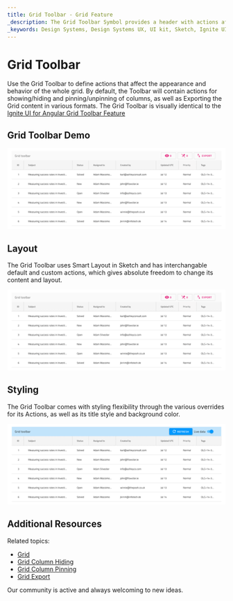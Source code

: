 ```yaml
---
title: Grid Toolbar - Grid Feature
_description: The Grid Toolbar Symbol provides a header with actions affecting the whole Grid.
_keywords: Design Systems, Design Systems UX, UI kit, Sketch, Ignite UI for Angular, Sketch to Angular, Sketch to Angular, Angular, Angular Design System, Export code from Sketch, Design Kits for Angular, Sketch HTML, Sketch to HTML, Sketch UI kits
---
```


# Grid Toolbar

Use the Grid Toolbar to define actions that affect the appearance and behavior of the whole grid. By default, the Toolbar will contain actions for showing/hiding and pinning/unpinning of columns, as well as Exporting the Grid content in various formats. The Grid Toolbar is visually identical to the [Ignite UI for Angular Grid Toolbar Feature](https://www.infragistics.com/products/ignite-ui-angular/angular/components/grid/toolbar.html)

## Grid Toolbar Demo

<img class="responsive-img" src="../images/grid_toolbar_demo.png" srcset="../images/grid_toolbar_demo@2x.png 2x" />

## Layout

The Grid Toolbar uses Smart Layout in Sketch and has interchangable default and custom actions, which gives absolute freedom to change its content and layout.

<img class="responsive-img" src="../images/grid_toolbar_demo.png" srcset="../images/grid_toolbar_demo@2x.png 2x" />

## Styling

The Grid Toolbar comes with styling flexibility through the various overrides for its Actions, as well as its title style and background color.

<img class="responsive-img" src="../images/grid_toolbar_styling.png" srcset="../images/grid_toolbar_styling@2x.png 2x" />

## Additional Resources

Related topics:

- [Grid](grid.md)
- [Grid Column Hiding](grid-column-hiding.md)
- [Grid Column Pinning](grid-column-pinning.md)
- [Grid Export](grid-export.md)
  <div class="divider--half"></div>

Our community is active and always welcoming to new ideas.
